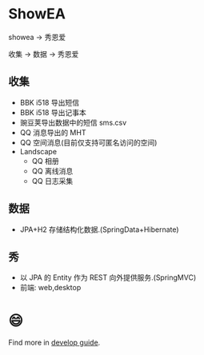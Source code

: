 # ShowEA
showea -> 秀恩爱

收集 -> 数据 -> 秀恩爱

## 收集
* BBK i518 导出短信
* BBK i518 导出记事本
* 豌豆荚导出数据中的短信 sms.csv
* QQ 消息导出的 MHT
* QQ 空间消息(目前仅支持可匿名访问的空间)
* Landscape
	* QQ 相册
	* QQ 离线消息
	* QQ 日志采集

## 数据
* JPA+H2 存储结构化数据.(SpringData+Hibernate)

## 秀
* 以 JPA 的 Entity 作为 REST 向外提供服务.(SpringMVC)
* 前端: web,desktop

# :smile:
Find more in [develop guide](doc/dev.md).
